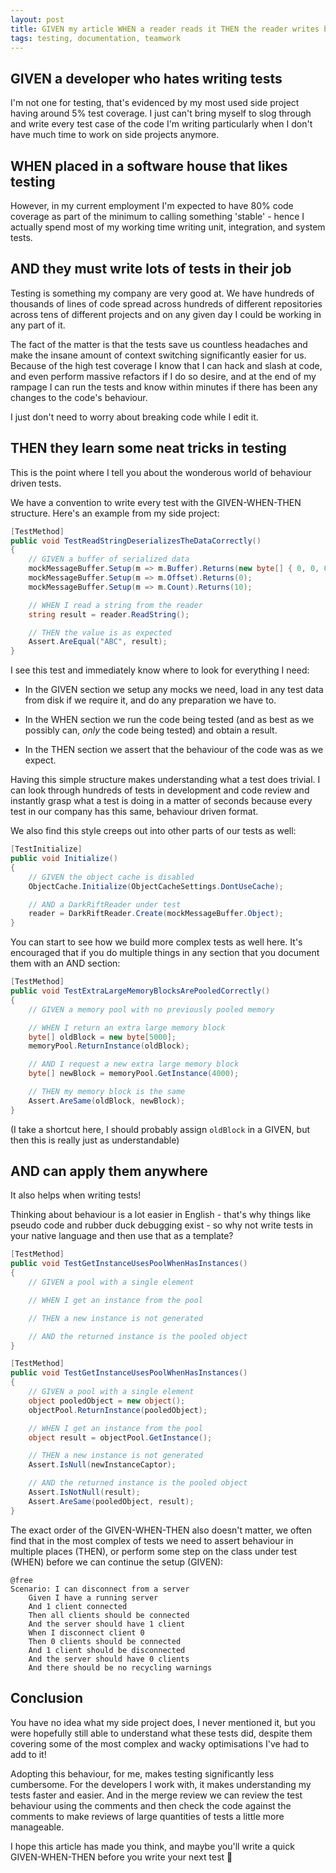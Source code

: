 ```yaml
---
layout: post
title: GIVEN my article WHEN a reader reads it THEN the reader writes better tests
tags: testing, documentation, teamwork
---
```


## GIVEN a developer who hates writing tests
I'm not one for testing, that's evidenced by my most used side project having around 5% test coverage. I just can't bring myself to slog through and write every test case of the code I'm writing particularly when I don't have much time to work on side projects anymore.

## WHEN placed in a software house that likes testing
However, in my current employment I'm expected to have 80% code coverage as part of the minimum to calling something 'stable' - hence I actually spend most of my working time writing unit, integration, and system tests.

## AND they must write lots of tests in their job
Testing is something my company are very good at. We have hundreds of thousands of lines of code spread across hundreds of different repositories across tens of different projects and on any given day I could be working in any part of it.

The fact of the matter is that the tests save us countless headaches and make the insane amount of context switching significantly easier for us. Because of the high test coverage I know that I can hack and slash at code, and even perform massive refactors if I do so desire, and at the end of my rampage I can run the tests and know within minutes if there has been any changes to the code's behaviour.

I just don't need to worry about breaking code while I edit it.

## THEN they learn some neat tricks in testing
This is the point where I tell you about the wonderous world of behaviour driven tests.

We have a convention to write every test with the GIVEN-WHEN-THEN structure. Here's an example from my side project:
```csharp
[TestMethod]
public void TestReadStringDeserializesTheDataCorrectly()
{
    // GIVEN a buffer of serialized data
    mockMessageBuffer.Setup(m => m.Buffer).Returns(new byte[] { 0, 0, 0, 6, 65, 0, 66, 0, 67, 0 });
    mockMessageBuffer.Setup(m => m.Offset).Returns(0);
    mockMessageBuffer.Setup(m => m.Count).Returns(10);

    // WHEN I read a string from the reader
    string result = reader.ReadString();

    // THEN the value is as expected
    Assert.AreEqual("ABC", result);
}
```
I see this test and immediately know where to look for everything I need:

- In the GIVEN section we setup any mocks we need, load in any test data from disk if we require it, and do any preparation we have to.

- In the WHEN section we run the code being tested (and as best as we possibly can, *only* the code being tested) and obtain a result.

- In the THEN section we assert that the behaviour of the code was as we expect.

Having this simple structure makes understanding what a test does trivial. I can look through hundreds of tests in development and code review and instantly grasp what a test is doing in a matter of seconds because every test in our company has this same, behaviour driven format.

We also find this style creeps out into other parts of our tests as well:
```csharp
[TestInitialize]
public void Initialize()
{
    // GIVEN the object cache is disabled
    ObjectCache.Initialize(ObjectCacheSettings.DontUseCache);

    // AND a DarkRiftReader under test
    reader = DarkRiftReader.Create(mockMessageBuffer.Object);
}
```

You can start to see how we build more complex tests as well here. It's encouraged that if you do multiple things in any section that you document them with an AND section:
```csharp
[TestMethod]
public void TestExtraLargeMemoryBlocksArePooledCorrectly()
{
    // GIVEN a memory pool with no previously pooled memory

    // WHEN I return an extra large memory block
    byte[] oldBlock = new byte[5000];
    memoryPool.ReturnInstance(oldBlock);

    // AND I request a new extra large memory block
    byte[] newBlock = memoryPool.GetInstance(4000);

    // THEN my memory block is the same
    Assert.AreSame(oldBlock, newBlock);
}
```
(I take a shortcut here, I should probably assign `oldBlock` in a GIVEN, but then this is really just as understandable)

## AND can apply them anywhere
It also helps when writing tests!

Thinking about behaviour is a lot easier in English - that's why things like pseudo code and rubber duck debugging exist - so why not write tests in your native language and then use that as a template?

```csharp
[TestMethod]
public void TestGetInstanceUsesPoolWhenHasInstances()
{
    // GIVEN a pool with a single element

    // WHEN I get an instance from the pool

    // THEN a new instance is not generated

    // AND the returned instance is the pooled object
}
```

```csharp
[TestMethod]
public void TestGetInstanceUsesPoolWhenHasInstances()
{
    // GIVEN a pool with a single element
    object pooledObject = new object();
    objectPool.ReturnInstance(pooledObject);

    // WHEN I get an instance from the pool
    object result = objectPool.GetInstance();

    // THEN a new instance is not generated
    Assert.IsNull(newInstanceCaptor);

    // AND the returned instance is the pooled object
    Assert.IsNotNull(result);
    Assert.AreSame(pooledObject, result);
}
```
The exact order of the GIVEN-WHEN-THEN also doesn't matter, we often find that in the most complex of tests we need to assert behaviour in multiple places (THEN), or perform some step on the class under test (WHEN) before we can continue the setup (GIVEN):

```cucumber
@free
Scenario: I can disconnect from a server
	Given I have a running server
	And 1 client connected
	Then all clients should be connected
	And the server should have 1 client
	When I disconnect client 0
	Then 0 clients should be connected
	And 1 client should be disconnected
	And the server should have 0 clients
	And there should be no recycling warnings
```
## Conclusion
You have no idea what my side project does, I never mentioned it, but you were hopefully still able to understand what these tests did, despite them covering some of the most complex and wacky optimisations I've had to add to it!

Adopting this behaviour, for me, makes testing significantly less cumbersome. For the developers I work with, it makes understanding my tests faster and easier. And in the merge review we can review the test behaviour using the comments and then check the code against the comments to make reviews of large quantities of tests a little more manageable.

I hope this article has made you think, and maybe you'll write a quick GIVEN-WHEN-THEN before you write your next test 🙂
